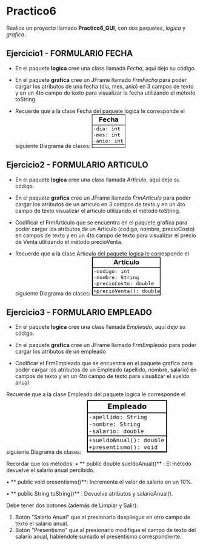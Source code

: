 # Practico6

Realice un proyecto llamado **Practico6_GUI**, con dos paquetes, *logica* y *grafica*.

## Ejercicio1 - FORMULARIO FECHA

- En el paquete **logica** cree una class llamada *Fecha*, aquí dejo su código.

- En el paquete **grafica** cree un JFrame llamado *FrmFecha* para poder cargar los atributos de una fecha (dia, mes, anio) en 3 campos de texto y en un 4to campo de texto para visualizar la fecha utilizando el método toString.

- Recuerde que a la clase Fecha del paquete logica le corresponde el siguiente Diagrama de clases:
  ![Diagrama de la clase Fecha](./fecha.png) 

## Ejercicio2 - FORMULARIO ARTICULO

- En el paquete **logica** cree una class llamada *Articulo*, aquí dejo su código.

- En el paquete **grafica** cree un JFrame llamado *FrmArticulo* para poder cargar los atributos de un articulo en 3 campos de texto y en un 4to campo de texto visualizar el articulo utilizando el método toString.
  
- Codificar el FrmArticulo que se encuentra en el paquete grafica para poder cargar los atributos de un Articulo (codigo, nombre, precioCosto) en campos de texto y en un 4to campo de texto para visualizar el precio de Venta utilizando el método precioVenta.
 
- Recuerde que a la clase Articulo del paquete logica le corresponde el siguiente Diagrama de clases:
  ![Diagrama de la clase Articulo](./articulo.png) 

## Ejercicio3 - FORMULARIO EMPLEADO

- En el paquete **logica** cree una class llamada *Empleado*, aquí dejo su código.

- En el paquete **grafica** cree un JFrame llamado *FrmEmpleado* para poder cargar los atributos de un empleado
  
- Codificar el FrmEmpleado que se encuentra en el paquete grafica para poder cargar los atributos de un Empleado (apellido, nombre, salario) en campos de texto y en un 4to campo de texto para visualizar el sueldo anual
 
 Recuerde que a la clase Empleado del paquete logica le corresponde el siguiente Diagrama de clases:
 ![Diagrama de la clase Empleado](./empleado.png) 

Recordar que los métodos: 
• ** public double sueldoAnual()** : El método devuelve el salario anual percibido.

• ** public void presentismo()**: Incrementa el valor de salario en un 10%.

• ** public String toString()** : Devuelve atributos y salarioAnual().

Debe tener dos botones (además de Limpiar y Salir):
1) Botón "Salario Anual" que al presionarlo despliegue en otro campo de texto el salario anual. 
2) Botón "Presentismo" que al presionarlo modifique el campo de texto del salario anual, habiendole sumado el presentismo correspondiente.

